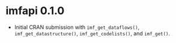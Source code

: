 # imfapi 0.1.0

* Initial CRAN submission with `imf_get_dataflows()`, `imf_get_datastructure()`, `imf_get_codelists()`, and `imf_get()`.
